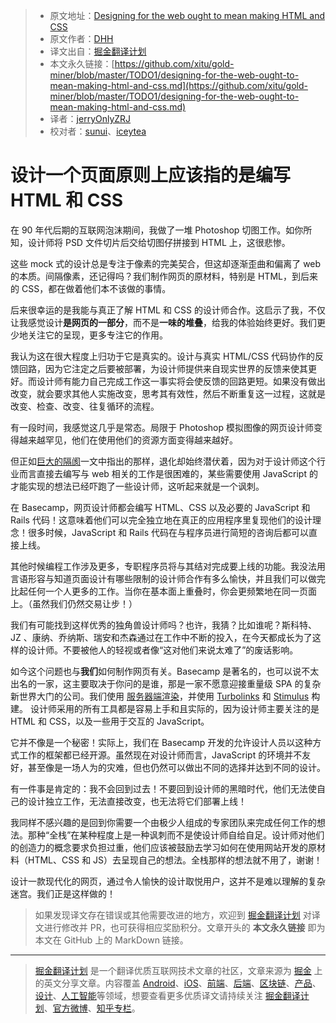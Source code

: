 > * 原文地址：[Designing for the web ought to mean making HTML and CSS](https://m.signalvnoise.com/designing-for-the-web-ought-to-mean-making-html-and-css/)
> * 原文作者：[DHH](https://m.signalvnoise.com/author/dhh/)
> * 译文出自：[掘金翻译计划](https://github.com/xitu/gold-miner)
> * 本文永久链接：[https://github.com/xitu/gold-miner/blob/master/TODO1/designing-for-the-web-ought-to-mean-making-html-and-css.md](https://github.com/xitu/gold-miner/blob/master/TODO1/designing-for-the-web-ought-to-mean-making-html-and-css.md)
> * 译者：[jerryOnlyZRJ](https://github.com/jerryOnlyZRJ)
> * 校对者：[sunui](https://github.com/sunui)、[iceytea](https://github.com/iceytea)

# 设计一个页面原则上应该指的是编写 HTML 和 CSS

在 90 年代后期的互联网泡沫期间，我做了一堆 Photoshop 切图工作。如你所知，设计师将 PSD 文件切片后交给切图仔拼接到 HTML 上，这很悲惨。

这些 mock 式的设计总是专注于像素的完美契合，但这却逐渐歪曲和偏离了 web 的本质。间隔像素，还记得吗？我们制作网页的原材料，特别是 HTML，到后来的 CSS，都在做着他们本不该做的事情。

后来很幸运的是我能与真正了解 HTML 和 CSS 的设计师合作。这启示了我，不仅让我感觉设计**是网页的一部分**，而不是**一味的堆叠**，给我的体验始终更好。我们更少地关注它的呈现，更多专注它的作用。

我认为这在很大程度上归功于它是真实的。设计与真实 HTML/CSS 代码协作的反馈回路，因为它注定之后要被部署，为设计师提供来自现实世界的反馈来使其更好。而设计师有能力自己完成工作这一事实将会使反馈的回路更短。如果没有做出改变，就会要求其他人实施改变，思考其有效性，然后不断重复这一过程，这就是改变、检查、改变、往复循环的流程。

有一段时间，我感觉这几乎是常态。局限于 Photoshop 模拟图像的网页设计师变得越来越罕见，他们在使用他们的资源方面变得越来越好。

但正如[巨大的隔阂](https://css-tricks.com/the-great-divide/)一文中指出的那样，退化却始终潜伏着，因为对于设计师这个行业而言直接去编写与 web 相关的工作是很困难的，某些需要使用 JavaScript 的才能实现的想法已经吓跑了一些设计师，这听起来就是一个讽刺。 

在 Basecamp，网页设计师都会编写 HTML、CSS 以及必要的 JavaScript 和 Rails 代码！这意味着他们可以完全独立地在真正的应用程序里复现他们的设计理念！很多时候，JavaScript 和 Rails 代码在与程序员进行简短的咨询后都可以直接上线。

其他时候编程工作涉及更多，专职程序员将与其结对完成要上线的功能。我没法用言语形容与知道页面设计有哪些限制的设计师合作有多么愉快，并且我们可以做完比起任何一个人更多的工作。当你在基本面上重叠时，你会更频繁地在同一页面上。（虽然我们仍然交易让步！）

我们有可能找到这样优秀的独角兽设计师吗？也许，我猜？比如谁呢？斯科特、JZ 、康纳、乔纳斯、瑞安和杰森通过在工作中不断的投入，在今天都成长为了这样的设计师。不要被他人的轻视或者像“这对他们来说太难了”的废话影响。

如今这个问题也与**我们**如何制作网页有关。Basecamp 是著名的，也可以说不太出名的一家，这主要取决于你问的是谁，那是一家不愿意迎接重量级 SPA 的复杂新世界大门的公司。我们使用 [服务器端渲染](https://rubyonrails.org/)，并使用 [Turbolinks](https://github.com/turbolinks/turbolinks) 和 [Stimulus](https://stimulusjs.org) 构建。 设计师采用的所有工具都是容易上手和且实际的，因为设计师主要关注的是 HTML 和 CSS，以及一些用于交互的 JavaScript。

它并不像是一个秘密！实际上，我们在 Basecamp 开发的允许设计人员以这种方式工作的框架都已经开源。虽然现在对设计师而言，JavaScript 的环境并不友好，甚至像是一场人为的灾难，但也仍然可以做出不同的选择并达到不同的设计。

有一件事是肯定的：我不会回到过去！不要回到设计师的黑暗时代，他们无法使自己的设计独立工作，无法直接改变，也无法将它们部署上线！

我同样不感兴趣的是回到你需要一个由极少人组成的专家团队来完成任何工作的想法。那种“全栈”在某种程度上是一种讽刺而不是使设计师自给自足。设计师对他们的创造力的概念要求负担过重，他们应该被鼓励去学习如何在使用网站开发的原材料（HTML、CSS 和 JS）去呈现自己的想法。全栈那样的想法就不用了，谢谢！

设计一款现代化的网页，通过令人愉快的设计取悦用户，这并不是难以理解的复杂迷宫。我们正是这样做的！

> 如果发现译文存在错误或其他需要改进的地方，欢迎到 [掘金翻译计划](https://github.com/xitu/gold-miner) 对译文进行修改并 PR，也可获得相应奖励积分。文章开头的 **本文永久链接** 即为本文在 GitHub 上的 MarkDown 链接。


---

> [掘金翻译计划](https://github.com/xitu/gold-miner) 是一个翻译优质互联网技术文章的社区，文章来源为 [掘金](https://juejin.im) 上的英文分享文章。内容覆盖 [Android](https://github.com/xitu/gold-miner#android)、[iOS](https://github.com/xitu/gold-miner#ios)、[前端](https://github.com/xitu/gold-miner#前端)、[后端](https://github.com/xitu/gold-miner#后端)、[区块链](https://github.com/xitu/gold-miner#区块链)、[产品](https://github.com/xitu/gold-miner#产品)、[设计](https://github.com/xitu/gold-miner#设计)、[人工智能](https://github.com/xitu/gold-miner#人工智能)等领域，想要查看更多优质译文请持续关注 [掘金翻译计划](https://github.com/xitu/gold-miner)、[官方微博](http://weibo.com/juejinfanyi)、[知乎专栏](https://zhuanlan.zhihu.com/juejinfanyi)。
